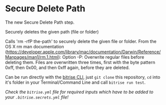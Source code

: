# Secure Delete Path

The new Secure Delete Path step.

Securely deletes the given path (file or folder)

Calls 'rm -rfP the-path' to securely delete the given file or folder.
From the OS X rm man documentation (https://developer.apple.com/library/mac/documentation/Darwin/Reference/Manpages/man1/rm.1.html):
Option -P: Overwrite regular files before deleting them.  Files are overwritten three times, first
with the byte pattern 0xff, then 0x00, and then 0xff again, before they are deleted.


Can be run directly with the [bitrise CLI](https://github.com/bitrise-io/bitrise),
just `git clone` this repository, `cd` into it's folder in your Terminal/Command Line
and call `bitrise run test`.

*Check the `bitrise.yml` file for required inputs which have to be
added to your `.bitrise.secrets.yml` file!*
